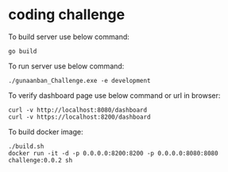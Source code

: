 # coding challenge

To build server use below command:
```
go build
```

To run server use below command:
```
./gunaanban_Challenge.exe -e development
```

To verify dashboard page use below command or url in browser:
```
curl -v http://localhost:8080/dashboard
curl -v https://localhost:8200/dashboard
```

To build docker image:
```
./build.sh
docker run -it -d -p 0.0.0.0:8200:8200 -p 0.0.0.0:8080:8080 challenge:0.0.2 sh
```
